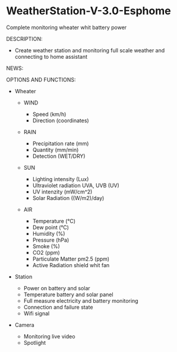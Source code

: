 # WeatherStation-V-3.0-Esphome
Complete monitoring wheater whit battery power

DESCRIPTION:
 - Create weather station and monitoring full scale weather and connecting to home assistant
 
NEWS:

OPTIONS AND FUNCTIONS:
- Wheater
  - WIND
    - Speed (km/h)
    - Direction (coordinates)
  
  - RAIN
    - Precipitation rate (mm)
    - Quantity (mm/min)
    - Detection (WET/DRY)
  
  - SUN
    - Lighting intensity (Lux)
    - Ultraviolet radiation UVA, UVB (UV)
    - UV intenzity (mW/cm^2)
    - Solar Radiation ((W/m2)/day)
  
  - AIR
    - Temperature (°C)
    - Dew point (°C)
    - Humidity (%)
    - Pressure (hPa)
    - Smoke (%)
    - CO2 (ppm)
    - Particulate Matter pm2.5 (ppm)
    - Active Radiation shield whit fan

- Station
   - Power on battery and solar
   - Temperature battery and solar panel
   - Full measure electricity and battery monitoring
   - Connection and failure state
   - Wifi signal

- Camera
   - Monitoring live video
   - Spotlight
  
 
  
  



